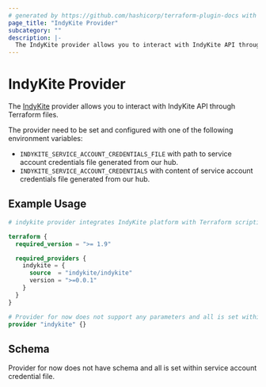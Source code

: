 ```yaml
---
# generated by https://github.com/hashicorp/terraform-plugin-docs with custom templates
page_title: "IndyKite Provider"
subcategory: ""
description: |-
  The IndyKite provider allows you to interact with IndyKite API through Terraform files.
---
```


# IndyKite Provider

The [IndyKite](https://www.indykite.com/) provider allows you to interact with IndyKite API through Terraform files.

The provider need to be set and configured with one of the following environment variables:

- `INDYKITE_SERVICE_ACCOUNT_CREDENTIALS_FILE` with path to service account credentials file generated from our hub.
- `INDYKITE_SERVICE_ACCOUNT_CREDENTIALS` with content of service account credentials file generated from our hub.

## Example Usage

```terraform
# indykite provider integrates IndyKite platform with Terraform scripting.

terraform {
  required_version = ">= 1.9"

  required_providers {
    indykite = {
      source  = "indykite/indykite"
      version = ">=0.0.1"
    }
  }
}

# Provider for now does not support any parameters and all is set within service account credential file.
provider "indykite" {}
```

<!-- schema generated by tfplugindocs -->
## Schema

Provider for now does not have schema and all is set within service account credential file.
